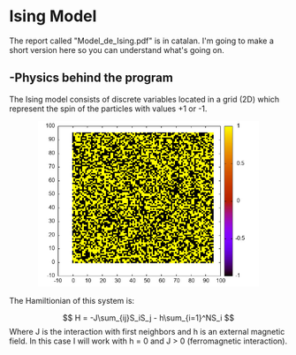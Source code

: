 # Ising Model
The report called "Model_de_Ising.pdf" is in catalan. I'm going to make a short version here so you can understand what's going on.
## -Physics behind the program
The Ising model consists of discrete variables located in a grid (2D) which represent the spin of the particles with values +1 or -1.
<p align="center">
  <img src="Practica%201/MontaneAlbert/ex2.jpeg" alt="ex2" width="400" height="300"/>
</p>
The Hamiltionian of this system is:

$$ H = -J\sum_{ij}S_iS_j - h\sum_{i=1}^NS_i  $$
Where J is the interaction with first neighbors and h is an external magnetic field. In this case I will work with  h = 0 and J > 0 (ferromagnetic interaction).
